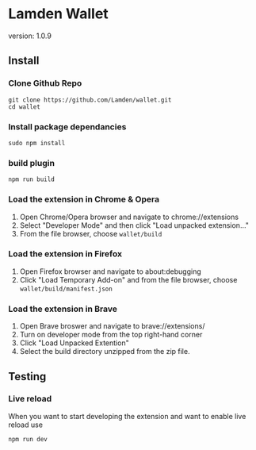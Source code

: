 # Lamden Wallet

version: 1.0.9

## Install

### Clone Github Repo
```
git clone https://github.com/Lamden/wallet.git
cd wallet
```
### Install package dependancies
```
sudo npm install
```
### build plugin
```
npm run build
```
### Load the extension in Chrome & Opera
1. Open Chrome/Opera browser and navigate to chrome://extensions
2. Select "Developer Mode" and then click "Load unpacked extension..."
3. From the file browser, choose `wallet/build`

### Load the extension in Firefox
1. Open Firefox browser and navigate to about:debugging
2. Click "Load Temporary Add-on" and from the file browser, choose `wallet/build/manifest.json`

### Load the extension in Brave
1. Open Brave broswer and navigate to brave://extensions/
2. Turn on developer mode from the top right-hand corner
3. Click "Load Unpacked Extention"
4. Select the build directory unzipped from the zip file.

## Testing
### Live reload
When you want to start developing the extension and want to enable live reload use
```
npm run dev
```
